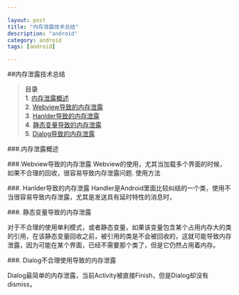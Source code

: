 ```yaml
---

layout: post
title: "内存泄露技术总结"
description: "android"
category: android
tags: [android]

---
```


##内存泄露技术总结

> **目录**  
> **1**. [内存泄露概述](#anchor_digest)  
> **2**. [Webview导致的内存泄露](#anchor_webview)  
> **3**. [Hanlder导致的内存泄露](#anchor_handler)  
> **4**. [静态变量导致的内存泄露](#anchor_static_field)  
> **5**. [Dialog导致的内存泄露](#anchor_dialog)  


<a name="anchor_digest"></a>

###.内存泄露概述

<a name="anchor_webview"></a>

###.Webview导致的内存泄露
Webview的使用，尤其当加载多个界面的时候，如果不合理的回收，很容易导致内存泄露问题.
使用方法

<a name="anchor_handler"></a>

###. Hanlder导致的内存泄露
Handler是Android里面比较纠结的一个类，使用不当很容易导致内存泄露，尤其是发送具有延时特性的消息时，

<a name="anchor_static_field"></a>

###. 静态变量导致的内存泄露

对于不合理的使用单利模式，或者静态变量，如果该变量包含某个占用内存大的类的引用，在该静态变量回收之前，被引用的类是不会被回收的，这就可能导致内存泄露，因为可能在某个界面，已经不需要那个类了，但是它仍然占用着内存。

<a name="anchor_dialog"></a>

###. Dialog不合理使用导致的内存泄露

Dialog最简单的内存泄露，当前Activity被直接Finish，但是Dialog却没有dismiss，